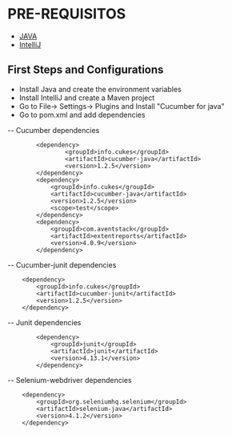 PRE-REQUISITOS
=
- <a href="https://java.com/en/download/manual.jsp" target="_blank">JAVA</a>
- <a href="https://www.jetbrains.com/es-es/idea/download/#section=windows" target="_blank">IntelliJ</a>


First Steps and Configurations
-
- Install Java and create the environment variables
- Install IntelliJ and create a Maven project
- Go to File-> Settings-> Plugins and Install "Cucumber for java"
- Go to pom.xml and add dependencies

-- Cucumber dependencies

            <dependency>
                    <groupId>info.cukes</groupId>
                    <artifactId>cucumber-java</artifactId>
                    <version>1.2.5</version>
            </dependency>
            <dependency>
                <groupId>info.cukes</groupId>
                <artifactId>cucumber-java</artifactId>
                <version>1.2.5</version>
                <scope>test</scope>
            </dependency>
            <dependency>
                <groupId>com.aventstack</groupId>
                <artifactId>extentreports</artifactId>
                <version>4.0.9</version>
            </dependency>


-- Cucumber-junit dependencies

		<dependency>
			<groupId>info.cukes</groupId>
			<artifactId>cucumber-junit</artifactId>
			<version>1.2.5</version>
		</dependency>

-- Junit dependencies

            <dependency>
                <groupId>junit</groupId>
                <artifactId>junit</artifactId>
                <version>4.13.1</version>
            </dependency>

-- Selenium-webdriver dependencies

        <dependency>
            <groupId>org.seleniumhq.selenium</groupId>
            <artifactId>selenium-java</artifactId>
            <version>4.1.2</version>
        </dependency>


